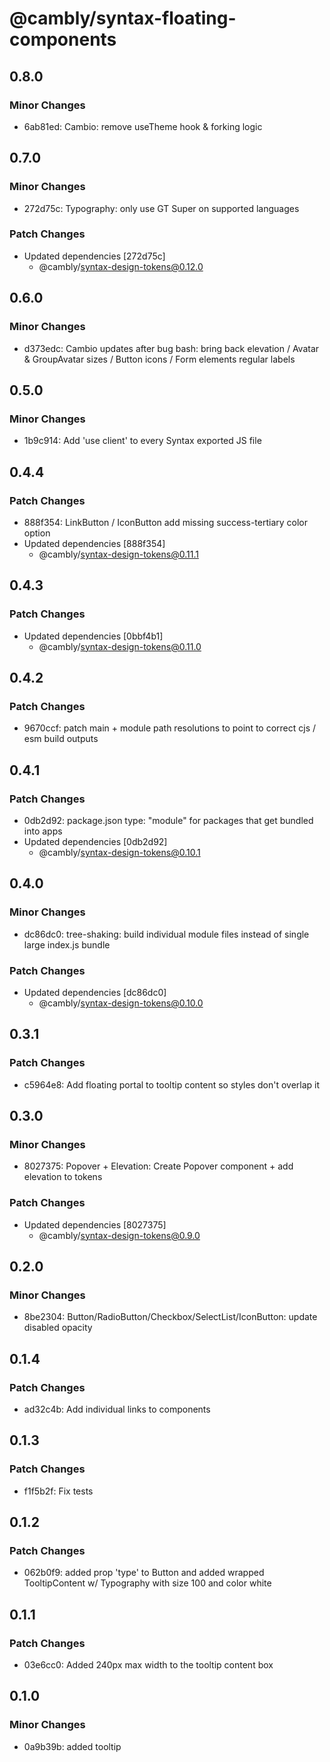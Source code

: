 # @cambly/syntax-floating-components

## 0.8.0

### Minor Changes

- 6ab81ed: Cambio: remove useTheme hook & forking logic

## 0.7.0

### Minor Changes

- 272d75c: Typography: only use GT Super on supported languages

### Patch Changes

- Updated dependencies [272d75c]
  - @cambly/syntax-design-tokens@0.12.0

## 0.6.0

### Minor Changes

- d373edc: Cambio updates after bug bash: bring back elevation / Avatar & GroupAvatar sizes / Button icons / Form elements regular labels

## 0.5.0

### Minor Changes

- 1b9c914: Add 'use client' to every Syntax exported JS file

## 0.4.4

### Patch Changes

- 888f354: LinkButton / IconButton add missing success-tertiary color option
- Updated dependencies [888f354]
  - @cambly/syntax-design-tokens@0.11.1

## 0.4.3

### Patch Changes

- Updated dependencies [0bbf4b1]
  - @cambly/syntax-design-tokens@0.11.0

## 0.4.2

### Patch Changes

- 9670ccf: patch main + module path resolutions to point to correct cjs / esm build outputs

## 0.4.1

### Patch Changes

- 0db2d92: package.json type: "module" for packages that get bundled into apps
- Updated dependencies [0db2d92]
  - @cambly/syntax-design-tokens@0.10.1

## 0.4.0

### Minor Changes

- dc86dc0: tree-shaking: build individual module files instead of single large index.js bundle

### Patch Changes

- Updated dependencies [dc86dc0]
  - @cambly/syntax-design-tokens@0.10.0

## 0.3.1

### Patch Changes

- c5964e8: Add floating portal to tooltip content so styles don't overlap it

## 0.3.0

### Minor Changes

- 8027375: Popover + Elevation: Create Popover component + add elevation to tokens

### Patch Changes

- Updated dependencies [8027375]
  - @cambly/syntax-design-tokens@0.9.0

## 0.2.0

### Minor Changes

- 8be2304: Button/RadioButton/Checkbox/SelectList/IconButton: update disabled opacity

## 0.1.4

### Patch Changes

- ad32c4b: Add individual links to components

## 0.1.3

### Patch Changes

- f1f5b2f: Fix tests

## 0.1.2

### Patch Changes

- 062b0f9: added prop 'type' to Button and added wrapped TooltipContent w/ Typography with size 100 and color white

## 0.1.1

### Patch Changes

- 03e6cc0: Added 240px max width to the tooltip content box

## 0.1.0

### Minor Changes

- 0a9b39b: added tooltip
